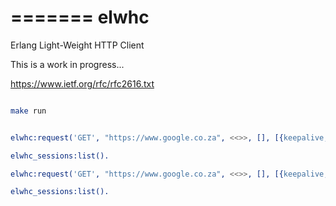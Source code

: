 
=======
elwhc
=====

Erlang Light-Weight HTTP Client

This is a work in progress...

https://www.ietf.org/rfc/rfc2616.txt

```bash

make run

```


```erlang

elwhc:request('GET', "https://www.google.co.za", <<>>, [], [{keepalive, false}]).

elwhc_sessions:list().

elwhc:request('GET', "https://www.google.co.za", <<>>, [], [{keepalive, true}]).

elwhc_sessions:list().



```


